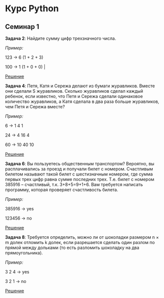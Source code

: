 # Курс Python

## Семинар 1

**Задача 2**: Найдите сумму цифр трехзначного числа.

*Пример:*

123 -> 6 (1 + 2 + 3)

100 -> 1 (1 + 0 + 0) |

[Решение](seminar_01\exam_2_summ.py)

**Задача 4**: Петя, Катя и Сережа делают из бумаги журавликов. Вместе они сделали S журавликов. Сколько журавликов сделал каждый ребенок, если известно, что Петя и Сережа сделали одинаковое количество журавликов, а Катя сделала в два раза больше журавликов, чем Петя и Сережа вместе?

*Пример:*

6 -> 1  4  1

24 -> 4  16  4

60 -> 10  40  10

[Решение](seminar_01\exam_4_zhuravlik.py)

**Задача 6**: Вы пользуетесь общественным транспортом? Вероятно, вы расплачивались за проезд и получали билет с номером. Счастливым билетом называют такой билет с шестизначным номером, где сумма первых трех цифр равна сумме последних трех. Т.е. билет с номером 385916 – счастливый, т.к. 3+8+5=9+1+6. Вам требуется написать программу, которая проверяет счастливость билета.

*Пример:*

385916 -> yes

123456 -> no

[Решение](seminar_01\exam_6_bilet.py)

**Задача 8**: Требуется определить, можно ли от шоколадки размером n × m долек отломить k долек, если разрешается сделать один разлом по прямой между дольками (то есть разломить шоколадку на два прямоугольника).

*Пример:*

3 2 4 -> yes

3 2 1 -> no

[Решение](seminar_01\exam_8_choko.py)